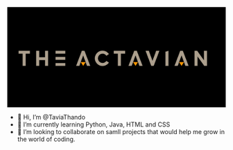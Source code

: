 <img src="/img/actavian.png" align="center"/>

- 👋 Hi, I’m @TaviaThando
- 🌱 I’m currently learning Python, Java, HTML and CSS
- 💞️ I’m looking to collaborate on samll projects that would help me grow in the world of coding.


<!---
TaviaThando/TaviaThando is a ✨ special ✨ repository because its `README.md` (this file) appears on your GitHub profile.
You can click the Preview link to take a look at your changes.
--->
